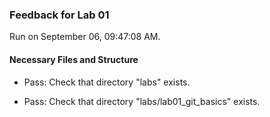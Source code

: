 ### Feedback for Lab 01

Run on September 06, 09:47:08 AM.


#### Necessary Files and Structure

+ Pass: Check that directory "labs" exists.

+ Pass: Check that directory "labs/lab01_git_basics" exists.


